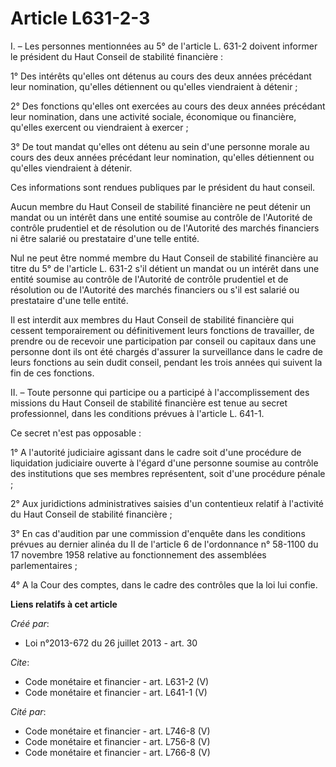# Article L631-2-3

I. – Les personnes mentionnées au 5° de l'article L. 631-2 doivent informer le président du Haut Conseil de stabilité
financière :

1° Des intérêts qu'elles ont détenus au cours des deux années précédant leur nomination, qu'elles détiennent ou qu'elles
viendraient à détenir ;

2° Des fonctions qu'elles ont exercées au cours des deux années précédant leur nomination, dans une activité sociale,
économique ou financière, qu'elles exercent ou viendraient à exercer ;

3° De tout mandat qu'elles ont détenu au sein d'une personne morale au cours des deux années précédant leur nomination,
qu'elles détiennent ou qu'elles viendraient à détenir.

Ces informations sont rendues publiques par le président du haut conseil.

Aucun membre du Haut Conseil de stabilité financière ne peut détenir un mandat ou un intérêt dans une entité soumise au
contrôle de l'Autorité de contrôle prudentiel et de résolution ou de l'Autorité des marchés financiers ni être salarié ou
prestataire d'une telle entité.

Nul ne peut être nommé membre du Haut Conseil de stabilité financière au titre du 5° de l'article L. 631-2 s'il détient un
mandat ou un intérêt dans une entité soumise au contrôle de l'Autorité de contrôle prudentiel et de résolution ou de
l'Autorité des marchés financiers ou s'il est salarié ou prestataire d'une telle entité.

Il est interdit aux membres du Haut Conseil de stabilité financière qui cessent temporairement ou définitivement leurs
fonctions de travailler, de prendre ou de recevoir une participation par conseil ou capitaux dans une personne dont ils ont
été chargés d'assurer la surveillance dans le cadre de leurs fonctions au sein dudit conseil, pendant les trois années qui
suivent la fin de ces fonctions.

II. – Toute personne qui participe ou a participé à l'accomplissement des missions du Haut Conseil de stabilité financière
est tenue au secret professionnel, dans les conditions prévues à l'article L. 641-1. 

Ce secret n'est pas opposable :

1° A l'autorité judiciaire agissant dans le cadre soit d'une procédure de liquidation judiciaire ouverte à l'égard d'une
personne soumise au contrôle des institutions que ses membres représentent, soit d'une procédure pénale ;

2° Aux juridictions administratives saisies d'un contentieux relatif à l'activité du Haut Conseil de stabilité financière ;

3° En cas d'audition par une commission d'enquête dans les conditions prévues au dernier alinéa du II de l'article 6 de
l'ordonnance n° 58-1100 du 17 novembre 1958 relative au fonctionnement des assemblées parlementaires ;

4° A la Cour des comptes, dans le cadre des contrôles que la loi lui confie.

**Liens relatifs à cet article**

_Créé par_:

  - Loi n°2013-672 du 26 juillet 2013 - art. 30

_Cite_:

  - Code monétaire et financier - art. L631-2 (V)
  - Code monétaire et financier - art. L641-1 (V)

_Cité par_:

  - Code monétaire et financier - art. L746-8 (V)
  - Code monétaire et financier - art. L756-8 (V)
  - Code monétaire et financier - art. L766-8 (V)
